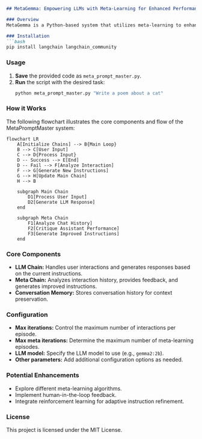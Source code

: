 
```markdown
## MetaGemma: Empowering LLMs with Meta-Learning for Enhanced Performance

### Overview
MetaGemma is a Python-based system that utilizes meta-learning to enhance the performance of Large Language Models (LLMs) by iteratively refining instructions based on user interactions. It leverages Langchain and Ollama to manage the LLM chain and access the Gemini 2:2b model, respectively.

### Installation
```bash
pip install langchain langchain_community
```

### Usage
1. **Save** the provided code as `meta_prompt_master.py`.
2. **Run** the script with the desired task:
   ```bash
   python meta_prompt_master.py "Write a poem about a cat"
   ```

### How it Works

The following flowchart illustrates the core components and flow of the MetaPromptMaster system:

```mermaid
flowchart LR
    A[Initialize Chains] --> B{Main Loop}
    B --> C[User Input]
    C --> D{Process Input}
    D -- Success --> E[End]
    D -- Fail --> F[Analyze Interaction]
    F --> G[Generate New Instructions]
    G --> H[Update Main Chain]
    H --> B

    subgraph Main Chain
        D1[Process User Input]
        D2[Generate LLM Response]
    end

    subgraph Meta Chain
        F1[Analyze Chat History]
        F2[Critique Assistant Performance]
        F3[Generate Improved Instructions]
    end
```

### Core Components

* **LLM Chain:** Handles user interactions and generates responses based on the current instructions.
* **Meta Chain:** Analyzes interaction history, provides feedback, and generates improved instructions.
* **Conversation Memory:** Stores conversation history for context preservation.


### Configuration
* **Max iterations:** Control the maximum number of interactions per episode.
* **Max meta iterations:** Determine the maximum number of meta-learning episodes.
* **LLM model:** Specify the LLM model to use (e.g., `gemma2:2b`).
* **Other parameters:** Add additional configuration options as needed.


### Potential Enhancements
* Explore different meta-learning algorithms.
* Implement human-in-the-loop feedback.
* Integrate reinforcement learning for adaptive instruction refinement.

### License
This project is licensed under the MIT License.

